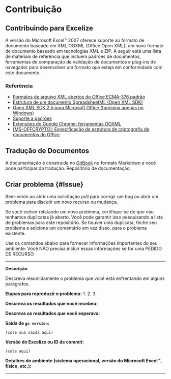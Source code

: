 # Contribuição

## Contribuindo para Excelize

A versão do Microsoft Excel&trade; 2007 oferece suporte ao formato de documento baseado em XML OOXML (Office Open XML), um novo formato de documento baseado em tecnologias XML e ZIP. A seguir está uma lista de materiais de referência que incluem padrões de documentos, ferramentas de comparação de validação de documentos e plug-ins de navegador para desenvolver um formato que esteja em conformidade com este documento.

### Referência

* [Formatos de arquivo XML abertos do Office ECMA-376 padrão](https://www.ecma-international.org/publications-and-standards/standards/ecma-376/)
* [Estrutura de um documento SpreadsheetML (Open XML SDK)](https://learn.microsoft.com/en-us/office/open-xml/spreadsheet/structure-of-a-spreadsheetml-document)
* [Open XML SDK 2.5 para Microsoft Office (funciona apenas no Windows)](https://github.com/OfficeDev/Open-XML-SDK/releases/tag/v2.5)
* [Suporte a padrões](https://learn.microsoft.com/en-us/openspecs/standards_support/ms-stdsuplp/17a32be7-10b3-4025-bea4-133a66b4c689)
* [Extensões do Google Chrome: ferramentas OOXML](https://chrome.google.com/webstore/detail/ooxml-tools/bjmmjfdegplhkefakjkccocjanekbapn)
* [[MS-OFFCRYPTO]: Especificação da estrutura de criptografia de documentos do Office](https://learn.microsoft.com/en-us/openspecs/office_file_formats/ms-offcrypto/3c34d72a-1a61-4b52-a893-196f9157f083)

## Tradução de Documentos

A documentação é construída no [GitBook](https://github.com/GitbookIO/gitbook) no formato Markdown e você pode participar da tradução. Repositório de documentação:

## Criar problema {#Issue}

Bem-vindo ao abrir uma solicitação pull para corrigir um bug ou abrir um problema para discutir um novo recurso ou mudança.

Se você estiver relatando um novo problema, certifique-se de que não tenhamos duplicatas
já aberto. Você pode garantir isso pesquisando a lista de problemas para este
repositório. Se houver uma duplicata, feche seu problema e adicione um comentário
em vez disso, para o problema existente.

Use os comandos abaixo para fornecer informações importantes do seu ambiente:
Você NÃO precisa incluir essas informações se for uma PEDIDO DE RECURSO

---

**Descrição**

Descreva resumidamente o problema que você está enfrentando em alguns parágrafos.

**Etapas para reproduzir o problema:**
1.
2.
3.

**Descreva os resultados que você recebeu:**

**Descreva os resultados que você esperava:**

**Saída de `go version`:**

```text
(cole sua saída aqui)
```

**Versão do Excelize ou ID de commit:**

```text
(cole aqui)
```

**Detalhes do ambiente (sistema operacional, versão do Microsoft Excel&trade;, físico, etc.):**

---
